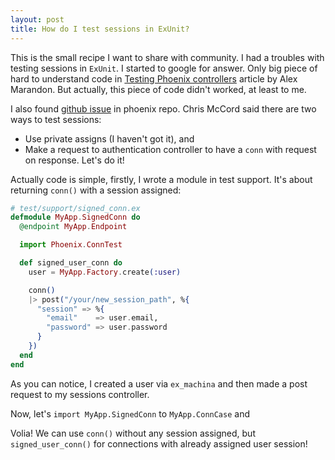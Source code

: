 ```yaml
---
layout: post
title: How do I test sessions in ExUnit?
---
```


This is the small recipe I want to share with community. I had a troubles with testing sessions in `ExUnit`. I started to google for answer. Only big piece of hard to understand code in [Testing Phoenix controllers](http://alexmarandon.com/articles/testing_phoenix_controllers/#testing-with-the-default-plug-pipeline) article by Alex Marandon. But actually, this piece of code didn't worked, at least to me.

I also found [github issue](https://github.com/phoenixframework/phoenix/issues/1008) in phoenix repo. Chris McCord said there are two ways to test sessions:

 * Use private assigns (I haven't got it), and
 * Make a request to authentication controller to have a `conn` with request on response. Let's do it!
 
Actually code is simple, firstly, I wrote a module in test support. It's about returning `conn()` with a session assigned:

``` elixir
# test/support/signed_conn.ex
defmodule MyApp.SignedConn do
  @endpoint MyApp.Endpoint

  import Phoenix.ConnTest

  def signed_user_conn do
    user = MyApp.Factory.create(:user)

    conn()
    |> post("/your/new_session_path", %{
      "session" => %{
        "email"    => user.email,
        "password" => user.password
      }
    })
  end
end
```

As you can notice, I created a user via `ex_machina` and then made a post request to my sessions controller.

Now, let's `import MyApp.SignedConn` to `MyApp.ConnCase` and

Volia! We can use `conn()` without any session assigned, but `signed_user_conn()` for connections with already assigned user session!
